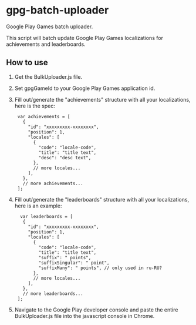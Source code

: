 # gpg-batch-uploader
Google Play Games batch uploader.

This script will batch update Google Play Games localizations for achievements and leaderboards.

## How to use

1. Get the BulkUploader.js file.
1. Set gpgGameId to your Google Play Games application id.
2. Fill out/generate the "achievements" structure with all your localizations, here is the spec:

        var achievements = [
          {
            "id": "xxxxxxxxx-xxxxxxxx",
            "position": 1,
            "locales": [
              {
                "code": "locale-code",
                "title": "title text",
                "desc": "desc text",
              },
              // more locales...
            ],
          },
          // more achievements...
        ];

3. Fill out/generate the "leaderboards" structure with all your localizations, here is an example:

         var leaderboards = [
          {
            "id": "xxxxxxxxx-xxxxxxxx",
            "position": 1,
            "locales": [
              {
                "code": "locale-code",
                "title": "title text",
                "suffix": " points",
                "suffixSingular": " point",
                "suffixMany": " points", // only used in ru-RU?
              },
              // more locales...
            ],
          },
          // more leaderboards...
        ];

4. Navigate to the Google Play developer console and paste the entire BulkUploader.js file into the javascript console in Chrome.
